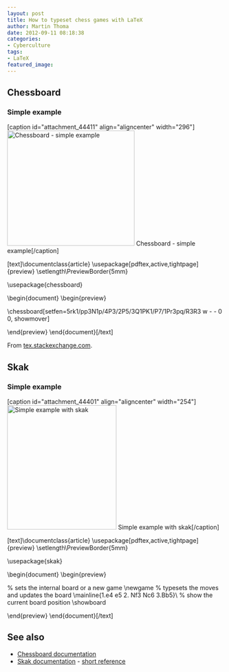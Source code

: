 ```yaml
---
layout: post
title: How to typeset chess games with LaTeX
author: Martin Thoma
date: 2012-09-11 08:18:38
categories: 
- Cyberculture
tags: 
- LaTeX
featured_image: 
---
```

<h2>Chessboard</h2>
<h3>Simple example</h3>
[caption id="attachment_44411" align="aligncenter" width="296"]<a href="http://martin-thoma.com/wp-content/uploads/2012/09/chess-chessboard-simple-example.png"><img class="size-full wp-image-44411 " title="Chessboard - simple example" src="http://martin-thoma.com/wp-content/uploads/2012/09/chess-chessboard-simple-example.png" alt="Chessboard - simple example" width="296" height="268" /></a> Chessboard - simple example[/caption]

[text]\documentclass{article}
\usepackage[pdftex,active,tightpage]{preview}
\setlength\PreviewBorder{5mm}

\usepackage{chessboard}

\begin{document}
\begin{preview}

\chessboard[setfen=5rk1/pp3N1p/4P3/2P5/3Q1PK1/P7/1Pr3pq/R3R3 w - - 0 0,
            showmover]

\end{preview}
\end{document}[/text]


From <a href="http://tex.stackexchange.com/a/54192/5645">tex.stackexchange.com</a>.
<h2>Skak</h2>
<h3>Simple example</h3>
[caption id="attachment_44401" align="aligncenter" width="254"]<a href="http://martin-thoma.com/wp-content/uploads/2012/09/chess-skak-simple-example.png"><img class="size-full wp-image-44401 " title="Simple example with skak" src="http://martin-thoma.com/wp-content/uploads/2012/09/chess-skak-simple-example.png" alt="Simple example with skak" width="254" height="289" /></a> Simple example with skak[/caption]

[text]\documentclass{article}
\usepackage[pdftex,active,tightpage]{preview}
\setlength\PreviewBorder{5mm}

\usepackage{skak}

\begin{document}
\begin{preview}

% sets the internal board or a new game
\newgame
% typesets the moves and updates the board
\mainline{1.e4 e5 2. Nf3 Nc6 3.Bb5}\\
% show the current board position
\showboard

\end{preview}
\end{document}[/text]
<h2>See also</h2>
<ul>
  <li><a href="ftp://ftp.rrzn.uni-hannover.de/pub/mirror/tex-archive/macros/latex/contrib/chessboard/chessboard.pdf">Chessboard documentation</a></li>
  <li><a href="ftp://ftp.tu-chemnitz.de/pub/tex/fonts/chess/skak/doc/skakdoc.pdf">Skak documentation</a> - <a href="ftp://ftp.mpi-sb.mpg.de/pub/tex/mirror/ftp.dante.de/pub/tex/fonts/chess/skak/doc/refman.pdf">short reference</a></li>
</ul>